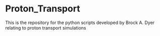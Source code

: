 # Proton_Transport
This is the repository for the python scripts developed by Brock A. Dyer relating to proton transport simulations
